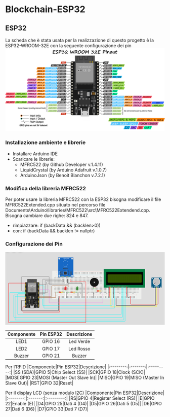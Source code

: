 # Blockchain-ESP32

## ESP32
La scheda che è stata usata per la realizzazione di questo progetto è la ESP32-WROOM-32E con la seguente configurazione dei pin
![BLOCKCHAIN-ESP32](esp32_pinout.png)

### Installazione ambiente e librerie
- Installare Arduino IDE
- Scaricare le librerie:
    - MFRC522 (by Github Developer v.1.4.11)
    - LiquidCrystal (by Arduino Adafruit v.1.0.7)
    - ArduinoJson (by Benoit Blanchon v.7.2.1)

### Modifica della libreria MFRC522
Per poter usare la libreria MFRC522 con la ESP32 bisogna modificare il file MFRC522Extended.cpp situato nel percorso file Documents\Arduino\libraries\MFRC522\src\MFRC522Extendend.cpp. Bisogna cambiare due righe: 824 e 847.
- rimpiazzare: if (backData && (backlen>0))
- con: if (backData && backlen != nullptr)

### Configurazione dei Pin
![BLOCKCHAIN-ESP32](esp32_schema.png)

|Componente|Pin ESP32|Descrizione|
|:--------:|:-------:|:---------:|
|LED1|GPIO 16|Led Verde|
|LED2|GPIO 17|Led Rosso|
|Buzzer|GPIO 21|Buzzer|


Per l'RFID
|Componente|Pin ESP32|Descrizione|
|:--------:|:-------:|:---------:|
|SS (SDA)|GPIO 5|Chip Select (SS)|
|SCK|GPIO 18|Clock (SCK)|
|MOSI|GPIO 23|MOSI (Master Out Slave In)|
|MISO|GPIO 19|MISO (Master In Slave Out)|
|RST|GPIO 32|Reset|


Per il display LCD (senza modulo I2C)
|Componente|Pin ESP32|Descrizione|
|:--------:|:-------:|:---------:|
|RS|GPIO 4|Register Select (RS)|
|E|GPIO 22|Enable (E)|
|D4|GPIO 25|Dati 4 (D4)|
|D5|GPIO 26|Dati 5 (D5)|
|D6|GPIO 27|Dati 6 (D6)|
|D7|GPIO 33|Dati 7 (D7)|